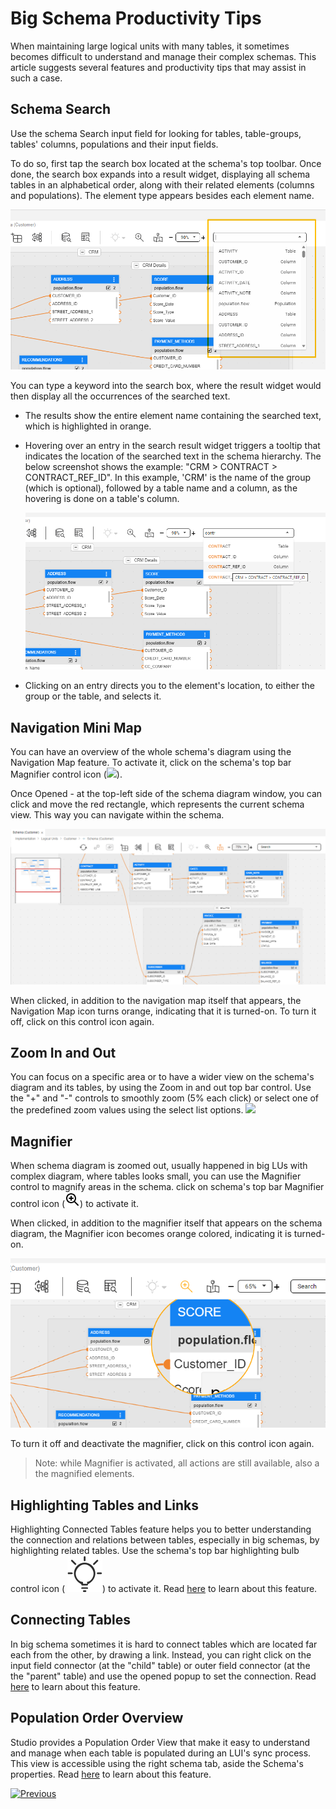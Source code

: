 <web>

# Big Schema Productivity Tips

When maintaining large logical units with many tables, it sometimes becomes difficult to understand and manage their complex schemas. This article suggests several features and productivity tips that may assist in such a case.



## Schema Search 

Use the schema Search input field for looking for tables, table-groups, tables' columns, populations and their input fields.

To do so, first tap the search box located at the schema's top toolbar. Once done, the search box expands into a result widget, displaying all schema tables in an alphabetical order, along with their related elements (columns and populations). The element type appears besides each element name.

![](images/web/21_search1.png)



You can type a keyword into the search box, where the result widget would then display all the occurrences of the searched text.

* The results show the entire element name containing the searched text, which is highlighted in orange. 

* Hovering over an entry in the search result widget triggers a tooltip that indicates the location of the searched text in the schema hierarchy. The below screenshot shows the example: "CRM > CONTRACT > CONTRACT_REF_ID". In this example, 'CRM' is the name of the group (which is optional), followed by a table name and a column, as the hovering is done on a table's column.

  ![](images/web/21_search2.png)

* Clicking on an entry directs you to the element's location, to either the group or the table, and selects it.



## Navigation Mini Map

You can have an overview of the whole schema's diagram using the Navigation Map feature. To activate it, click on the schema's top bar Magnifier control icon (![](images/web/mini-map-off.svg)).

Once Opened - at the top-left side of the schema diagram window, you can click and move the red rectangle, which represents the current schema view. This way you can navigate within the schema.

![](images/web/21_map.png)

When clicked, in addition to the navigation map itself that appears, the Navigation Map icon turns orange, indicating that it is turned-on. To turn it off, click on this control icon again.



## Zoom In and Out

You can focus on a specific area or to have a wider view on the schema's diagram and its tables, by using the Zoom in and out top bar control. Use the "+" and "-" controls to smoothly zoom (5% each click) or select one of the predefined zoom values using the select list options.  ![](images/web/schema_zoom_in_out.png)



## Magnifier

When schema diagram is zoomed out, usually happened in big LUs with complex diagram,  where tables looks small, you can use the Magnifier control to magnify areas in the schema. click on schema's top bar Magnifier control icon (![](images/web/magnifier1.png)) to activate it. 

When clicked, in addition to the magnifier itself that appears on the schema diagram, the Magnifier icon becomes orange colored, indicating it is turned-on. 

![](images/web/21_maginfier.png)

To turn it off and deactivate the magnifier, click on this control icon again.

> Note: while Magnifier is activated, all actions are still available, also a the magnified elements. 



## Highlighting Tables and Links

Highlighting Connected Tables feature helps you to better understanding the connection and relations between tables, especially in big schemas, by highlighting related tables. Use the schema's top bar highlighting bulb control icon ( ![](images/web/light-off.svg))  to activate it. Read [here](/articles/03_logical_units/20_LU_highlight_tables.md) to learn about this feature.



## Connecting Tables

In big schema sometimes it is hard to connect tables which are located far each from the other, by drawing a link. Instead, you can right click on the input field connector (at the "child" table) or outer field connector (at the the "parent" table) and use the opened popup to set the connection. Read [here](/articles/03_logical_units/12_LU_hierarchy_and_linking_table_population.md#linking-tables.md) to learn about this feature.



## Population Order Overview

Studio provides a Population Order View that make it easy to understand and manage when each table is populated during an LUI's sync process. This view is accessible using the right schema tab, aside the Schema's properties. Read [here](/articles/03_logical_units/19_LU_population_order_view.md) to learn about this feature.



[![Previous](/articles/images/Previous.png)](/articles/03_logical_units/17_LU_schema_change_root_table.md)

</web>

